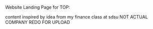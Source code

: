 Website Landing Page for TOP:

content inspired by idea from my finance class at sdsu NOT ACTUAL COMPANY
REDO FOR UPLOAD

